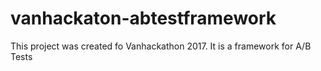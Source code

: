 # vanhackaton-abtestframework
This project was created fo Vanhackathon 2017. It is a framework for A/B Tests
